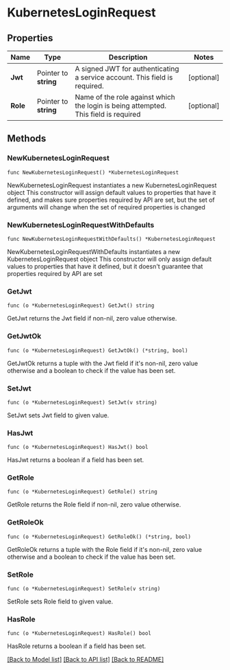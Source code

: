 # KubernetesLoginRequest

## Properties

Name | Type | Description | Notes
------------ | ------------- | ------------- | -------------
**Jwt** | Pointer to **string** | A signed JWT for authenticating a service account. This field is required. | [optional] 
**Role** | Pointer to **string** | Name of the role against which the login is being attempted. This field is required | [optional] 

## Methods

### NewKubernetesLoginRequest

`func NewKubernetesLoginRequest() *KubernetesLoginRequest`

NewKubernetesLoginRequest instantiates a new KubernetesLoginRequest object
This constructor will assign default values to properties that have it defined,
and makes sure properties required by API are set, but the set of arguments
will change when the set of required properties is changed

### NewKubernetesLoginRequestWithDefaults

`func NewKubernetesLoginRequestWithDefaults() *KubernetesLoginRequest`

NewKubernetesLoginRequestWithDefaults instantiates a new KubernetesLoginRequest object
This constructor will only assign default values to properties that have it defined,
but it doesn't guarantee that properties required by API are set

### GetJwt

`func (o *KubernetesLoginRequest) GetJwt() string`

GetJwt returns the Jwt field if non-nil, zero value otherwise.

### GetJwtOk

`func (o *KubernetesLoginRequest) GetJwtOk() (*string, bool)`

GetJwtOk returns a tuple with the Jwt field if it's non-nil, zero value otherwise
and a boolean to check if the value has been set.

### SetJwt

`func (o *KubernetesLoginRequest) SetJwt(v string)`

SetJwt sets Jwt field to given value.

### HasJwt

`func (o *KubernetesLoginRequest) HasJwt() bool`

HasJwt returns a boolean if a field has been set.

### GetRole

`func (o *KubernetesLoginRequest) GetRole() string`

GetRole returns the Role field if non-nil, zero value otherwise.

### GetRoleOk

`func (o *KubernetesLoginRequest) GetRoleOk() (*string, bool)`

GetRoleOk returns a tuple with the Role field if it's non-nil, zero value otherwise
and a boolean to check if the value has been set.

### SetRole

`func (o *KubernetesLoginRequest) SetRole(v string)`

SetRole sets Role field to given value.

### HasRole

`func (o *KubernetesLoginRequest) HasRole() bool`

HasRole returns a boolean if a field has been set.


[[Back to Model list]](../README.md#documentation-for-models) [[Back to API list]](../README.md#documentation-for-api-endpoints) [[Back to README]](../README.md)


